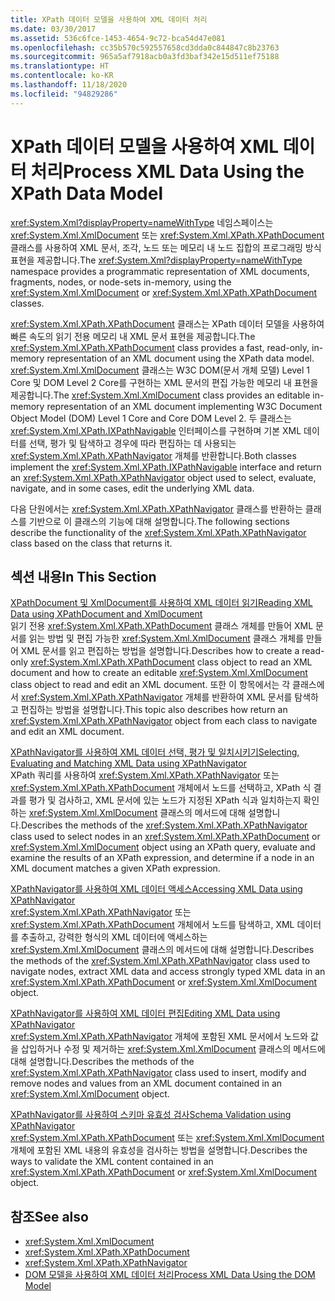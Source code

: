 ```yaml
---
title: XPath 데이터 모델을 사용하여 XML 데이터 처리
ms.date: 03/30/2017
ms.assetid: 536c6fce-1453-4654-9c72-bca54d47e081
ms.openlocfilehash: cc35b570c592557658cd3dda0c844847c8b23763
ms.sourcegitcommit: 965a5af7918acb0a3fd3baf342e15d511ef75188
ms.translationtype: HT
ms.contentlocale: ko-KR
ms.lasthandoff: 11/18/2020
ms.locfileid: "94829286"
---
```

# <a name="process-xml-data-using-the-xpath-data-model"></a><span data-ttu-id="89b93-102">XPath 데이터 모델을 사용하여 XML 데이터 처리</span><span class="sxs-lookup"><span data-stu-id="89b93-102">Process XML Data Using the XPath Data Model</span></span>
<span data-ttu-id="89b93-103"><xref:System.Xml?displayProperty=nameWithType> 네임스페이스는 <xref:System.Xml.XmlDocument> 또는 <xref:System.Xml.XPath.XPathDocument> 클래스를 사용하여 XML 문서, 조각, 노드 또는 메모리 내 노드 집합의 프로그래밍 방식 표현을 제공합니다.</span><span class="sxs-lookup"><span data-stu-id="89b93-103">The <xref:System.Xml?displayProperty=nameWithType> namespace provides a programmatic representation of XML documents, fragments, nodes, or node-sets in-memory, using the <xref:System.Xml.XmlDocument> or <xref:System.Xml.XPath.XPathDocument> classes.</span></span>  
  
 <span data-ttu-id="89b93-104"><xref:System.Xml.XPath.XPathDocument> 클래스는 XPath 데이터 모델을 사용하여 빠른 속도의 읽기 전용 메모리 내 XML 문서 표현을 제공합니다.</span><span class="sxs-lookup"><span data-stu-id="89b93-104">The <xref:System.Xml.XPath.XPathDocument> class provides a fast, read-only, in-memory representation of an XML document using the XPath data model.</span></span> <span data-ttu-id="89b93-105"><xref:System.Xml.XmlDocument> 클래스는 W3C DOM(문서 개체 모델) Level 1 Core 및 DOM Level 2 Core를 구현하는 XML 문서의 편집 가능한 메모리 내 표현을 제공합니다.</span><span class="sxs-lookup"><span data-stu-id="89b93-105">The <xref:System.Xml.XmlDocument> class provides an editable in-memory representation of an XML document implementing W3C Document Object Model (DOM) Level 1 Core and Core DOM Level 2.</span></span> <span data-ttu-id="89b93-106">두 클래스는 <xref:System.Xml.XPath.IXPathNavigable> 인터페이스를 구현하며 기본 XML 데이터를 선택, 평가 및 탐색하고 경우에 따라 편집하는 데 사용되는 <xref:System.Xml.XPath.XPathNavigator> 개체를 반환합니다.</span><span class="sxs-lookup"><span data-stu-id="89b93-106">Both classes implement the <xref:System.Xml.XPath.IXPathNavigable> interface and return an <xref:System.Xml.XPath.XPathNavigator> object used to select, evaluate, navigate, and in some cases, edit the underlying XML data.</span></span>  
  
 <span data-ttu-id="89b93-107">다음 단원에서는 <xref:System.Xml.XPath.XPathNavigator> 클래스를 반환하는 클래스를 기반으로 이 클래스의 기능에 대해 설명합니다.</span><span class="sxs-lookup"><span data-stu-id="89b93-107">The following sections describe the functionality of the <xref:System.Xml.XPath.XPathNavigator> class based on the class that returns it.</span></span>  
  
## <a name="in-this-section"></a><span data-ttu-id="89b93-108">섹션 내용</span><span class="sxs-lookup"><span data-stu-id="89b93-108">In This Section</span></span>  
 [<span data-ttu-id="89b93-109">XPathDocument 및 XmlDocument를 사용하여 XML 데이터 읽기</span><span class="sxs-lookup"><span data-stu-id="89b93-109">Reading XML Data using XPathDocument and XmlDocument</span></span>](reading-xml-data-using-xpathdocument-and-xmldocument.md)  
 <span data-ttu-id="89b93-110">읽기 전용 <xref:System.Xml.XPath.XPathDocument> 클래스 개체를 만들어 XML 문서를 읽는 방법 및 편집 가능한 <xref:System.Xml.XmlDocument> 클래스 개체를 만들어 XML 문서를 읽고 편집하는 방법을 설명합니다.</span><span class="sxs-lookup"><span data-stu-id="89b93-110">Describes how to create a read-only <xref:System.Xml.XPath.XPathDocument> class object to read an XML document and how to create an editable <xref:System.Xml.XmlDocument> class object to read and edit an XML document.</span></span> <span data-ttu-id="89b93-111">또한 이 항목에서는 각 클래스에서 <xref:System.Xml.XPath.XPathNavigator> 개체를 반환하여 XML 문서를 탐색하고 편집하는 방법을 설명합니다.</span><span class="sxs-lookup"><span data-stu-id="89b93-111">This topic also describes how return an <xref:System.Xml.XPath.XPathNavigator> object from each class to navigate and edit an XML document.</span></span>  
  
 [<span data-ttu-id="89b93-112">XPathNavigator를 사용하여 XML 데이터 선택, 평가 및 일치시키기</span><span class="sxs-lookup"><span data-stu-id="89b93-112">Selecting, Evaluating and Matching XML Data using XPathNavigator</span></span>](selecting-evaluating-and-matching-xml-data-using-xpathnavigator.md)  
 <span data-ttu-id="89b93-113">XPath 쿼리를 사용하여 <xref:System.Xml.XPath.XPathNavigator> 또는 <xref:System.Xml.XPath.XPathDocument> 개체에서 노드를 선택하고, XPath 식 결과를 평가 및 검사하고, XML 문서에 있는 노드가 지정된 XPath 식과 일치하는지 확인하는 <xref:System.Xml.XmlDocument> 클래스의 메서드에 대해 설명합니다.</span><span class="sxs-lookup"><span data-stu-id="89b93-113">Describes the methods of the <xref:System.Xml.XPath.XPathNavigator> class used to select nodes in an <xref:System.Xml.XPath.XPathDocument> or <xref:System.Xml.XmlDocument> object using an XPath query, evaluate and examine the results of an XPath expression, and determine if a node in an XML document matches a given XPath expression.</span></span>  
  
 [<span data-ttu-id="89b93-114">XPathNavigator를 사용하여 XML 데이터 액세스</span><span class="sxs-lookup"><span data-stu-id="89b93-114">Accessing XML Data using XPathNavigator</span></span>](accessing-xml-data-using-xpathnavigator.md)  
 <span data-ttu-id="89b93-115"><xref:System.Xml.XPath.XPathNavigator> 또는 <xref:System.Xml.XPath.XPathDocument> 개체에서 노드를 탐색하고, XML 데이터를 추출하고, 강력한 형식의 XML 데이터에 액세스하는 <xref:System.Xml.XmlDocument> 클래스의 메서드에 대해 설명합니다.</span><span class="sxs-lookup"><span data-stu-id="89b93-115">Describes the methods of the <xref:System.Xml.XPath.XPathNavigator> class used to navigate nodes, extract XML data and access strongly typed XML data in an <xref:System.Xml.XPath.XPathDocument> or <xref:System.Xml.XmlDocument> object.</span></span>  
  
 [<span data-ttu-id="89b93-116">XPathNavigator를 사용하여 XML 데이터 편집</span><span class="sxs-lookup"><span data-stu-id="89b93-116">Editing XML Data using XPathNavigator</span></span>](editing-xml-data-using-xpathnavigator.md)  
 <span data-ttu-id="89b93-117"><xref:System.Xml.XPath.XPathNavigator> 개체에 포함된 XML 문서에서 노드와 값을 삽입하거나 수정 및 제거하는 <xref:System.Xml.XmlDocument> 클래스의 메서드에 대해 설명합니다.</span><span class="sxs-lookup"><span data-stu-id="89b93-117">Describes the methods of the <xref:System.Xml.XPath.XPathNavigator> class used to insert, modify and remove nodes and values from an XML document contained in an <xref:System.Xml.XmlDocument> object.</span></span>  
  
 [<span data-ttu-id="89b93-118">XPathNavigator를 사용하여 스키마 유효성 검사</span><span class="sxs-lookup"><span data-stu-id="89b93-118">Schema Validation using XPathNavigator</span></span>](schema-validation-using-xpathnavigator.md)  
 <span data-ttu-id="89b93-119"><xref:System.Xml.XPath.XPathDocument> 또는 <xref:System.Xml.XmlDocument> 개체에 포함된 XML 내용의 유효성을 검사하는 방법을 설명합니다.</span><span class="sxs-lookup"><span data-stu-id="89b93-119">Describes the ways to validate the XML content contained in an <xref:System.Xml.XPath.XPathDocument> or <xref:System.Xml.XmlDocument> object.</span></span>  
  
## <a name="see-also"></a><span data-ttu-id="89b93-120">참조</span><span class="sxs-lookup"><span data-stu-id="89b93-120">See also</span></span>

- <xref:System.Xml.XmlDocument>
- <xref:System.Xml.XPath.XPathDocument>
- <xref:System.Xml.XPath.XPathNavigator>
- [<span data-ttu-id="89b93-121">DOM 모델을 사용하여 XML 데이터 처리</span><span class="sxs-lookup"><span data-stu-id="89b93-121">Process XML Data Using the DOM Model</span></span>](process-xml-data-using-the-dom-model.md)
